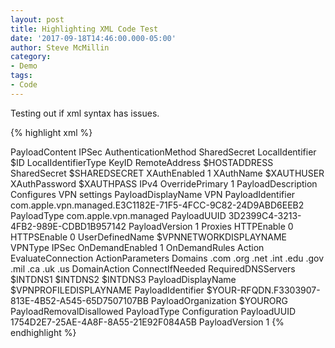```yaml
---
layout: post
title: Highlighting XML Code Test
date: '2017-09-18T14:46:00.000-05:00'
author: Steve McMillin
category:
- Demo
tags:
- Code
---
```


Testing out if xml syntax has issues.
<!--more-->

{% highlight xml %}
<?xml version="1.0" encoding="UTF-8"?>
<!DOCTYPE plist PUBLIC "-//Apple//DTD PLIST 1.0//EN" "http://www.apple.com/DTDs/PropertyList-1.0.dtd">
<plist version="1.0">
<dict>
	<key>PayloadContent</key>
	<array>
		<dict>
			<key>IPSec</key>
			<dict>
				<key>AuthenticationMethod</key>
				<string>SharedSecret</string>
				<key>LocalIdentifier</key>
				<string>$ID</string>
				<key>LocalIdentifierType</key>
				<string>KeyID</string>
				<key>RemoteAddress</key>
				<string>$HOSTADDRESS</string>
				<key>SharedSecret</key>
				<data>
				$SHAREDSECRET
				</data>
				<key>XAuthEnabled</key>
				<integer>1</integer>
				<key>XAuthName</key>
				<string>$XAUTHUSER</string>
				<key>XAuthPassword</key>
				<string>$XAUTHPASS</string>
			</dict>
			<key>IPv4</key>
			<dict>
				<key>OverridePrimary</key>
				<integer>1</integer>
			</dict>
			<key>PayloadDescription</key>
			<string>Configures VPN settings</string>
			<key>PayloadDisplayName</key>
			<string>VPN</string>
			<key>PayloadIdentifier</key>
			<string>com.apple.vpn.managed.E3C1182E-71F5-4FCC-9C82-24D9ABD6EEB2</string>
			<key>PayloadType</key>
			<string>com.apple.vpn.managed</string>
			<key>PayloadUUID</key>
			<string>3D2399C4-3213-4FB2-989E-CDBD1B957142</string>
			<key>PayloadVersion</key>
			<real>1</real>
			<key>Proxies</key>
			<dict>
				<key>HTTPEnable</key>
				<integer>0</integer>
				<key>HTTPSEnable</key>
				<integer>0</integer>
			</dict>
			<key>UserDefinedName</key>
			<string>$VPNNETWORKDISPLAYNAME</string>
			<key>VPNType</key>
			<string>IPSec</string>
            <key>OnDemandEnabled</key>
            <integer>1</integer>
            <key>OnDemandRules</key>
            <array>
                <dict>
                    <key>Action</key>
                    <string>EvaluateConnection</string>
                    <key>ActionParameters</key>
                    <array>
                        <dict>
                            <key>Domains</key>
                            <array>
                                <string>.com</string>
                                <string>.org</string>
                                <string>.net</string>
                                <string>.int</string>
                                <string>.edu</string>
                                <string>.gov</string>
                                <string>.mil</string>
                                <string>.ca</string>
                                <string>.uk</string>
                                <string>.us</string>
                            </array>
                            <key>DomainAction</key>
                            <string>ConnectIfNeeded</string>
                            <key>RequiredDNSServers</key>
                            <array>
			                        <string>$INTDNS1</string>
			                        <string>$INTDNS2</string>
			                        <string>$INTDNS3</string>
                            </array>
                        </dict>
                    </array>
                </dict>
            </array>
		</dict>
	</array>
	<key>PayloadDisplayName</key>
	<string>$VPNPROFILEDISPLAYNAME</string>
	<key>PayloadIdentifier</key>
	<string>$YOUR-RFQDN.F3303907-813E-4B52-A545-65D7507107BB</string>
	<key>PayloadOrganization</key>
	<string>$YOURORG</string>
	<key>PayloadRemovalDisallowed</key>
	<false/>
	<key>PayloadType</key>
	<string>Configuration</string>
	<key>PayloadUUID</key>
	<string>1754D2E7-25AE-4A8F-8A55-21E92F084A5B</string>
	<key>PayloadVersion</key>
	<integer>1</integer>
</dict>
</plist>
{% endhighlight %}